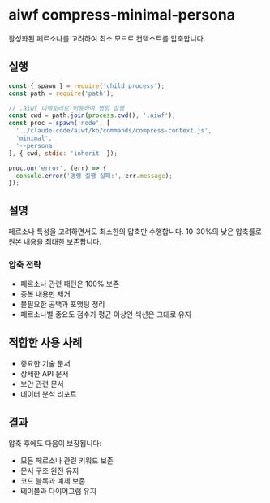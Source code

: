 # aiwf compress-minimal-persona

활성화된 페르소나를 고려하여 최소 모드로 컨텍스트를 압축합니다.

## 실행

```javascript
const { spawn } = require('child_process');
const path = require('path');

// .aiwf 디렉토리로 이동하여 명령 실행
const cwd = path.join(process.cwd(), '.aiwf');
const proc = spawn('node', [
  '../claude-code/aiwf/ko/commands/compress-context.js',
  'minimal',
  '--persona'
], { cwd, stdio: 'inherit' });

proc.on('error', (err) => {
  console.error('명령 실행 실패:', err.message);
});
```

## 설명

페르소나 특성을 고려하면서도 최소한의 압축만 수행합니다. 10-30%의 낮은 압축률로 원본 내용을 최대한 보존합니다.

### 압축 전략

- 페르소나 관련 패턴은 100% 보존
- 중복 내용만 제거
- 불필요한 공백과 포맷팅 정리
- 페르소나별 중요도 점수가 평균 이상인 섹션은 그대로 유지

## 적합한 사용 사례

- 중요한 기술 문서
- 상세한 API 문서
- 보안 관련 문서
- 데이터 분석 리포트

## 결과

압축 후에도 다음이 보장됩니다:
- 모든 페르소나 관련 키워드 보존
- 문서 구조 완전 유지
- 코드 블록과 예제 보존
- 테이블과 다이어그램 유지